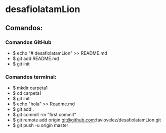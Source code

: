 # desafiolatamLion

## Comandos:

### Comandos GitHub
* $ echo "# desafiolatamLion" >> README.md
* $ git add README.md
* $ git init

### Comandos terminal:

* $ mkdir carpeta1
* $ cd carpeta1
* $ git init
* $ echo "hola" >> Readme.md
* $ git add .
* $ git commit -m "first commit"
* $ git remote add origin git@github.com:faviovelez/desafiolatamLion.git
* $ git push -u origin master
